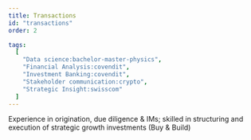 ```yaml
---
title: Transactions
id: "transactions"
order: 2

tags:
  [
    "Data science:bachelor-master-physics",
    "Financial Analysis:covendit",
    "Investment Banking:covendit",
    "Stakeholder communication:crypto",
    "Strategic Insight:swisscom"
  ]
---
```


 Experience in origination, due diligence & IMs; skilled in structuring and execution of strategic growth investments (Buy & Build)
